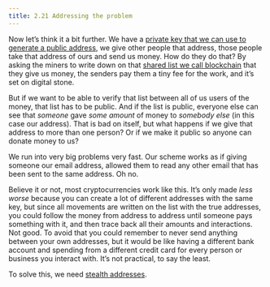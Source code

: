 ```yaml
---
title: 2.21 Addressing the problem
---
```

Now let’s think it a bit further. We have a [private key that we can use to generate a public address](2.18_public_key.md), we give other people that address, those people take that address of ours and send us money. How do they do that? By asking the miners to write down on that [shared list we call blockchain](2.11_blockchain.md) that they give us money, the senders pay them a tiny fee for the work, and it’s set on digital stone.

But if we want to be able to verify that list between all of us users of the money, that list has to be public. And if the list is public, everyone else can see that *someone* gave *some amount* of money to *somebody else* (in this case our address). That is bad on itself, but what happens if we give that address to more than one person? Or if we make it public so anyone can donate money to us?

We run into very big problems very fast. Our scheme works as if giving someone our email address, allowed them to read any other email that has been sent to the same address. Oh no.

Believe it or not, most cryptocurrencies work like this. It’s only made *less worse* because you can create a lot of different addresses with the same key, but since all movements are written on the list with the true addresses, you could follow the money from address to address until someone pays something with it, and then trace back all their amounts and interactions. Not good. To avoid that you could remember to never send anything between your own addresses, but it would be like having a different bank account and spending from a different credit card for every person or business you interact with. It’s not practical, to say the least.

To solve this, we need [stealth addresses](2.22_stealth_addresses.md).
